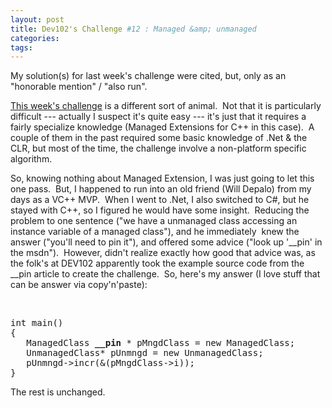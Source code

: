 ```yaml
---
layout: post
title: Dev102's Challenge #12 : Managed &amp; unmanaged
categories: 
tags: 
---
```


  <p>My solution(s) for last week's challenge were cited, but, only as an "honorable mention" / "also run".</p>  <p><a href="http://www.dev102.com/2008/07/14/a-programming-job-interview-challenge-12-managed-and-unmanaged/">This week's challenge</a> is a different sort of animal.  Not that it is particularly difficult --- actually I suspect it's quite easy --- it's just that it requires a fairly specialize knowledge (Managed Extensions for C++ in this case).  A couple of them in the past required some basic knowledge of .Net &amp; the CLR, but most of the time, the challenge involve a non-platform specific algorithm.</p>  <p>So, knowing nothing about Managed Extension, I was just going to let this one pass.  But, I happened to run into an old friend (Will Depalo) from my days as a VC++ MVP.  When I went to .Net, I also switched to C#, but he stayed with C++, so I figured he would have some insight.  Reducing the problem to one sentence ("we have a unmanaged class accessing an instance variable of a managed class"), and he immediately  knew the answer ("you'll need to pin it"), and offered some advice ("look up '__pin' in the msdn").  However, didn't realize exactly how good that advice was, as the folk's at DEV102 apparently took the example source code from the __pin article to create the challenge.  So, here's my answer (I love stuff that can be answer via copy'n'paste):</p>  <p> </p>  <pre class="c#">int main() 
{
   ManagedClass <strong>__pin</strong> * pMngdClass = new ManagedClass;
   UnmanagedClass* pUnmngd = new UnmanagedClass;
   pUnmngd-&gt;incr(&amp;(pMngdClass-&gt;i));
}</pre>

<p>The rest is unchanged.</p>